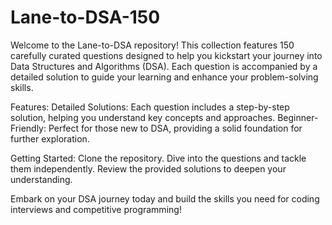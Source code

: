# Lane-to-DSA-150
Welcome to the Lane-to-DSA repository! This collection features 150 carefully curated questions designed to help you kickstart your journey into Data Structures and Algorithms (DSA). Each question is accompanied by a detailed solution to guide your learning and enhance your problem-solving skills.

Features:
Detailed Solutions: Each question includes a step-by-step solution, helping you understand key concepts and approaches.
Beginner-Friendly: Perfect for those new to DSA, providing a solid foundation for further exploration.

Getting Started:
Clone the repository.
Dive into the questions and tackle them independently.
Review the provided solutions to deepen your understanding.

Embark on your DSA journey today and build the skills you need for coding interviews and competitive programming!

